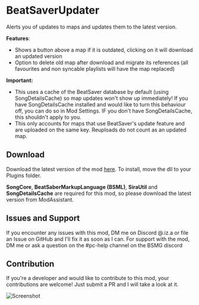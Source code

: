 # BeatSaverUpdater
Alerts you of updates to maps and updates them to the latest version.

**Features**:
- Shows a button above a map if it is outdated, clicking on it will download an updated version
- Option to delete old map after download and migrate its references (all favourites and non syncable playlists will have the map replaced)

**Important:** 
- This uses a cache of the BeatSaver database by default (using SongDetailsCache) so map updates won't show up immediately! If you have SongDetailsCache installed and would like to turn this behaviour off, you can do so in Mod Settings. IF you don't have SongDetailsCache, this shouldn't apply to you.
- This only accounts for maps that use BeatSaver's update feature and are uploaded on the same key. Reuploads do not count as an updated map.

## Download
Download the latest version of the mod [here](https://github.com/ibillingsley/BeatSaverUpdater/releases/latest "here").
To install, move the dll to your Plugins folder.

**SongCore**, **BeatSaberMarkupLanguage (BSML)**, **SiraUtil** and **SongDetailsCache** are required for this mod, so please download the latest version from ModAssistant.

## Issues and Support
If you encounter any issues with this mod, DM me on Discord @.iz.a or file an Issue on GitHub and I'll fix it as soon as I can. For support with the mod, DM me or ask a question on the #pc-help channel on the BSMG discord

## Contribution
If you're a developer and would like to contribute to this mod, your contributions are welcome! Just submit a PR and I will take a look at it.

![Screenshot](https://github.com/user-attachments/assets/01e4b46c-37f0-4232-8673-320ecf4a710f)
